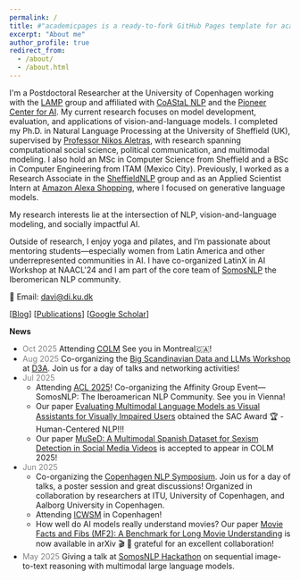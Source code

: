 ```yaml
---
permalink: /
title: #"academicpages is a ready-to-fork GitHub Pages template for academic personal websites"
excerpt: "About me"
author_profile: true
redirect_from: 
  - /about/
  - /about.html
---
```


I'm a Postdoctoral Researcher at the University of Copenhagen working with the [LAMP](https://lampgroup.github.io/) group and affiliated with [CoAStaL NLP](https://coastalcph.github.io/) and the [Pioneer Center for AI](https://www.aicentre.dk/). My current research focuses on model development, evaluation, and applications of vision-and-language models. I completed my Ph.D. in Natural Language Processing at the University of Sheffield (UK), supervised by [Professor Nikos Aletras](http://nikosaletras.com/), with research spanning computational social science, political communication, and multimodal modeling. I also hold an MSc in Computer Science from Sheffield and a BSc in Computer Engineering from ITAM (Mexico City). Previously, I worked as a Research Associate in the [SheffieldNLP](https://www.sheffield.ac.uk/dcs/research/groups/natural-language-processing) group and as an Applied Scientist Intern at [Amazon Alexa Shopping](https://www.amazon.science/), where I focused on generative language models.

My research interests lie at the intersection of NLP, vision-and-language modeling, and socially impactful AI. 

Outside of research, I enjoy yoga and pilates, and I’m passionate about mentoring students—especially women from Latin America and other underrepresented communities in AI. I have co-organized LatinX in AI Workshop at NAACL'24 and I am part of the core team of [SomosNLP](https://somosnlp.org/) the Iberomerican NLP community. 

📧 Email: davi@di.ku.dk


[[Blog](https://danaesavi.github.io/cv/)] [[Publications](https://danaesavi.github.io/publications/)] [[Google Scholar](https://scholar.google.co.uk/citations?user=jafwsyYAAAAJ&hl=en)] 


__News__
- <span style="color:gray;">Oct 2025</span> Attending [COLM](https://colmweb.org/) See you in Montreal🇨🇦! 
- <span style="color:gray;">Aug 2025</span> Co-organizing the [Big Scandinavian Data and LLMs Workshop](https://d3aconference.dk/big-scandinavian-data-and-llms/) at [D3A](https://d3aconference.dk/). Join us for a day of talks and networking activities!
- <span style="color:gray;">Jul 2025</span>
  - Attending [ACL 2025](https://2025.aclweb.org/)! Co-organizing the Affinity Group Event—SomosNLP: The Iberoamerican NLP Community. See you in Vienna!
  - Our paper [Evaluating Multimodal Language Models as Visual Assistants for Visually Impaired Users](https://aclanthology.org/2025.acl-long.1260.pdf) obtained the SAC Award 🏆 - Human-Centered NLP!!!
  - Our paper [MuSeD: A Multimodal Spanish Dataset for Sexism Detection in Social Media Videos](https://arxiv.org/abs/2504.11169) is accepted to appear in COLM 2025!
- <span style="color:gray;">Jun 2025</span>
  - Co-organizing the [Copenhagen NLP Symposium](https://cphnlp.github.io/). Join us for a day of talks, a poster session and great discussions! Organized in collaboration by researchers at ITU, University of Copenhagen, and Aalborg University in Copenhagen.
  - Attending [ICWSM](https://www.icwsm.org/2025/index.html) in Copenhagen!
  - How well do AI models really understand movies? Our paper [Movie Facts and Fibs (MF2): A Benchmark for Long Movie Understanding](https://arxiv.org/abs/2506.06275) is now available in arXiv 🎬 🤖 grateful for an excellent collaboration!
- <span style="color:gray;">May 2025</span> Giving a talk at [SomosNLP Hackathon](https://www.linkedin.com/posts/somosnlp_el-razonamiento-sobre-secuencias-de-im%C3%A1genes-activity-7325264841152053248-fwBv?utm_source=share&utm_medium=member_desktop&rcm=ACoAABtVjxEBdfaXUkqZ9BWDHjUKCmI0OFinZ7g) on sequential image-to-text reasoning with multimodal large language models.





